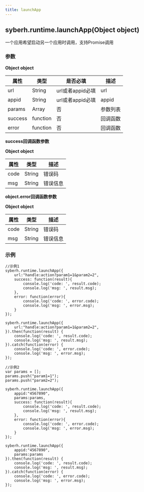 ```yaml
---
title: launchApp
---
```


## syberh.runtime.launchApp(Object object)

一个应用希望启动另一个应用时调用，支持Promise调用

### 参数

**Object object**

| 属性    | 类型     | 是否必填         | 描述     |
| ------- | -------- | ---------------- | -------- |
| url     | String   | url或者appid必填 | url      |
| appid   | String   | url或者appid必填 | appid    |
| params  | Array    | 否               | 参数列表 |
| success | function | 否               | 回调函数 |
| error   | function | 否               | 回调函数 |

**success回调函数参数**

**Object object**

| 属性 | 类型   | 描述     |
| ---- | ------ | -------- |
| code | String | 错误码   |
| msg  | String | 错误信息 |

**object.error回调函数参数**

**Object object**

| 属性 | 类型   | 描述     |
| ---- | ------ | -------- |
| code | String | 错误码   |
| msg  | String | 错误信息 |

### 示例

```
//示例1
syberh.runtime.launchApp({
	url:"handle:action?param1=1&param2=2",
	success: function(result){
		console.log('code: ', result.code);
		console.log('msg: ', result.msg);
	},
	error: function(error){
		console.log('code: ', error.code);
		console.log('msg: ', error.msg);
	}
});

syberh.runtime.launchApp({
	url:"handle:action?param1=1&param2=2",
}).then(function(result) {
    console.log('code: ', result.code);
	console.log('msg: ', result.msg);
}).catch(function(error) {
    console.log('code: ', error.code);
	console.log('msg: ', error.msg);
});

//示例2
var params = [];
params.push("param1=1");
params.push("param2=2");

syberh.runtime.launchApp({
	appid:"4567890",
	params:params,
	success: function(result){
		console.log('code: ', result.code);
		console.log('msg: ', result.msg);
	},
	error: function(error){
		console.log('code: ', error.code);
		console.log('msg: ', error.msg);
	}
});

syberh.runtime.launchApp({
	appid:"4567890",
	params:params
}).then(function(result) {
    console.log('code: ', result.code);
	console.log('msg: ', result.msg);
}).catch(function(error) {
    console.log('code: ', error.code);
	console.log('msg: ', error.msg);
});
```

